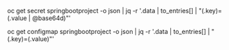 oc get secret springbootproject -o json | jq -r '.data | to_entries[] | "\(.key)=\(.value | @base64d)"'




oc get configmap springbootproject -o json | jq -r '.data | to_entries[] | "\(.key)=\(.value)"'



